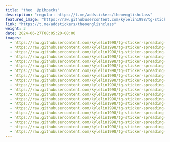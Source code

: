 ```yaml
---
title: "theo  @p1hpacks"
description: "regular: https://t.me/addstickers/theoenglishclass"
featured_image: "https://raw.githubusercontent.com/kylelin1998/tg-sticker-spreading-worldwide-images/main/img/815ab3c8-e423-4d9d-86c2-dcc6889d8a36.jpg"
link: "https://t.me/addstickers/theoenglishclass"
weight: 3
date: 2024-06-27T08:05:20+08:00
images:
  - https://raw.githubusercontent.com/kylelin1998/tg-sticker-spreading-worldwide-images/main/img/815ab3c8-e423-4d9d-86c2-dcc6889d8a36.jpg
  - https://raw.githubusercontent.com/kylelin1998/tg-sticker-spreading-worldwide-images/main/img/15607d6f-00fc-4343-9861-4fdcf4993ed7.jpg
  - https://raw.githubusercontent.com/kylelin1998/tg-sticker-spreading-worldwide-images/main/img/0dcc8163-b6fb-4857-a6e2-afc4c1ff2c15.jpg
  - https://raw.githubusercontent.com/kylelin1998/tg-sticker-spreading-worldwide-images/main/img/fbfd2858-9e83-459a-af77-c804f1b7eb73.jpg
  - https://raw.githubusercontent.com/kylelin1998/tg-sticker-spreading-worldwide-images/main/img/c3304207-ff82-4ba4-9be1-3c7a5bdac70b.jpg
  - https://raw.githubusercontent.com/kylelin1998/tg-sticker-spreading-worldwide-images/main/img/371c79a8-561a-45a8-a0b2-13f182f8b88c.jpg
  - https://raw.githubusercontent.com/kylelin1998/tg-sticker-spreading-worldwide-images/main/img/cee9e638-e91c-4002-821b-c70ed369c392.jpg
  - https://raw.githubusercontent.com/kylelin1998/tg-sticker-spreading-worldwide-images/main/img/e347cfb2-fa70-4f7b-9c04-6945b58723d8.jpg
  - https://raw.githubusercontent.com/kylelin1998/tg-sticker-spreading-worldwide-images/main/img/054bb20c-8aa0-415b-bf6d-58769f2be08d.jpg
  - https://raw.githubusercontent.com/kylelin1998/tg-sticker-spreading-worldwide-images/main/img/d33272db-6400-47cf-a867-6231487504a5.jpg
  - https://raw.githubusercontent.com/kylelin1998/tg-sticker-spreading-worldwide-images/main/img/fe0d28af-5003-4e29-94ca-1e7dfb3e2681.jpg
  - https://raw.githubusercontent.com/kylelin1998/tg-sticker-spreading-worldwide-images/main/img/fc698150-ca43-4e3d-885e-929d0f357bde.jpg
  - https://raw.githubusercontent.com/kylelin1998/tg-sticker-spreading-worldwide-images/main/img/70dcfb39-6c01-43fc-ae03-920c3579ec2a.jpg
  - https://raw.githubusercontent.com/kylelin1998/tg-sticker-spreading-worldwide-images/main/img/407b0915-4ea3-466e-85f2-2b7478400ecc.jpg
  - https://raw.githubusercontent.com/kylelin1998/tg-sticker-spreading-worldwide-images/main/img/cfc93770-098b-4ef9-bcd8-88b37accfc13.jpg
  - https://raw.githubusercontent.com/kylelin1998/tg-sticker-spreading-worldwide-images/main/img/a129d1c7-1f70-47d0-9af8-ad24e051ab3a.jpg
  - https://raw.githubusercontent.com/kylelin1998/tg-sticker-spreading-worldwide-images/main/img/859bd724-c47f-4bfb-ae75-e68bc0090583.jpg
  - https://raw.githubusercontent.com/kylelin1998/tg-sticker-spreading-worldwide-images/main/img/9c22c6d5-bade-43fb-85b3-55a12a3942bf.jpg
  - https://raw.githubusercontent.com/kylelin1998/tg-sticker-spreading-worldwide-images/main/img/070f15ee-ce6a-486d-abd3-4d8992bd3e16.jpg
  - https://raw.githubusercontent.com/kylelin1998/tg-sticker-spreading-worldwide-images/main/img/4192b4e6-ee23-4f92-ba07-51ecb122ae35.jpg
---
```

